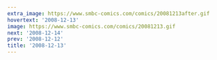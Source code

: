 ```yaml
---
extra_image: https://www.smbc-comics.com/comics/20081213after.gif
hovertext: '2008-12-13'
image: https://www.smbc-comics.com/comics/20081213.gif
next: '2008-12-14'
prev: '2008-12-12'
title: '2008-12-13'
---
```

